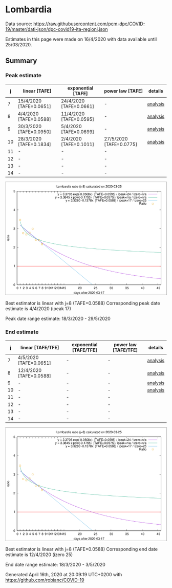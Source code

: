 # Lombardia


Data source: https://raw.githubusercontent.com/pcm-dpc/COVID-19/master/dati-json/dpc-covid19-ita-regioni.json

Estimates in this page were made on 16/4/2020 with data available until 25/03/2020.


## Summary 

### Peak estimate 
|j|linear [TAFE]|exponential [TAFE]|power law [TAFE]|details|
|---|----|-----------|---------|-------|
|7|15/4/2020 [TAFE=0.0651]|24/4/2020 [TAFE=0.0661]|-|[analysis](COVID-19_lombardia_j7_2020-03-25.md)|
|8|4/4/2020 [TAFE=0.0588]|11/4/2020 [TAFE=0.0595]|-|[analysis](COVID-19_lombardia_j8_2020-03-25.md)|
|9|30/3/2020 [TAFE=0.0950]|5/4/2020 [TAFE=0.0699]|-|[analysis](COVID-19_lombardia_j9_2020-03-25.md)|
|10|28/3/2020 [TAFE=0.1834]|2/4/2020 [TAFE=0.1011]|27/5/2020 [TAFE=0.0775]|[analysis](COVID-19_lombardia_j10_2020-03-25.md)|
|11|-|-|-||
|12|-|-|-||
|13|-|-|-||
|14|-|-|-||

![best peak estimate](COVID-19_lombardia_j8_2020-03-25.png)

Best estimator is linear with j=8 (TAFE=0.0588)
Corresponding peak date estimate is 4/4/2020 (ipeak 17)


Peak date range estimate: 18/3/2020 - 29/5/2020

### End estimate 
|j|linear [TAFE/TFE]|exponential [TAFE/TFE]|power law [TAFE/TFE]|details|
|---|----|-----------|---------|-------|
|7|4/5/2020 [TAFE=0.0651]|-|-|[analysis](COVID-19_lombardia_j7_2020-03-25.md)|
|8|12/4/2020 [TAFE=0.0588]|-|-|[analysis](COVID-19_lombardia_j8_2020-03-25.md)|
|9|-|-|-|[analysis](COVID-19_lombardia_j9_2020-03-25.md)|
|10|-|-|-|[analysis](COVID-19_lombardia_j10_2020-03-25.md)|
|11|-|-|-||
|12|-|-|-||
|13|-|-|-||
|14|-|-|-||

![best zero estimate](COVID-19_lombardia_j8_2020-03-25.png)

Best estimator is linear with j=8 (TAFE=0.0588)
Corresponding end date estimate is 12/4/2020 (izero 25)


End date range estimate: 18/3/2020 - 3/5/2020

Generated April 16th, 2020 at 20:09:19 UTC+0200 with https://github.com/robianc/COVID-19
